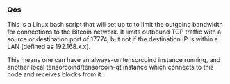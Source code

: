 ### Qos ###

This is a Linux bash script that will set up tc to limit the outgoing bandwidth for connections to the Bitcoin network. It limits outbound TCP traffic with a source or destination port of 17774, but not if the destination IP is within a LAN (defined as 192.168.x.x).

This means one can have an always-on tensorcoind instance running, and another local tensorcoind/tensorcoin-qt instance which connects to this node and receives blocks from it.
